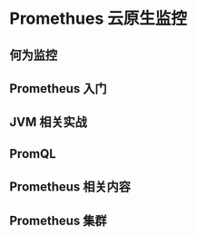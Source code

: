 # Promethues 云原生监控

## 何为监控

## Prometheus 入门

## JVM 相关实战

## PromQL

## Prometheus 相关内容

## Prometheus 集群
